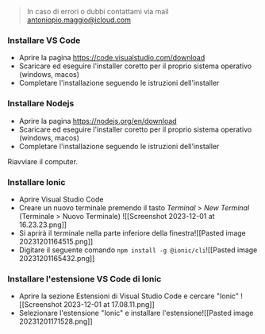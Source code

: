 > In caso di errori o dubbi contattami via mail antoniopio.maggio@icloud.com
### Installare VS Code
- Aprire la pagina https://code.visualstudio.com/download
- Scaricare ed eseguire l'installer coretto per il proprio sistema operativo (windows, macos)
- Completare l'installazione seguendo le istruzioni dell'installer
### Installare Nodejs
- Aprire la pagina https://nodejs.org/en/download
- Scaricare ed eseguire l'installer coretto per il proprio sistema operativo (windows, macos)
- Completare l'installazione seguendo le istruzioni dell'installer

Riavviare il computer.
### Installare Ionic
- Aprire Visual Studio Code
- Creare un nuovo terminale premendo il tasto *Terminal* > *New Terminal* (Terminale > Nuovo Terminale) ![[Screenshot 2023-12-01 at 16.23.23.png]]
- Si aprirà il terminale nella parte inferiore della finestra![[Pasted image 20231201164515.png]]
- Digitare il seguente comando `npm install -g @ionic/cli`![[Pasted image 20231201165432.png]]
### Installare l'estensione VS Code di Ionic
- Aprire la sezione Estensioni di Visual Studio Code e cercare "Ionic" ![[Screenshot 2023-12-01 at 17.08.11.png]]
- Selezionare l'estensione "Ionic" e installare l'estensione![[Pasted image 20231201171528.png]]